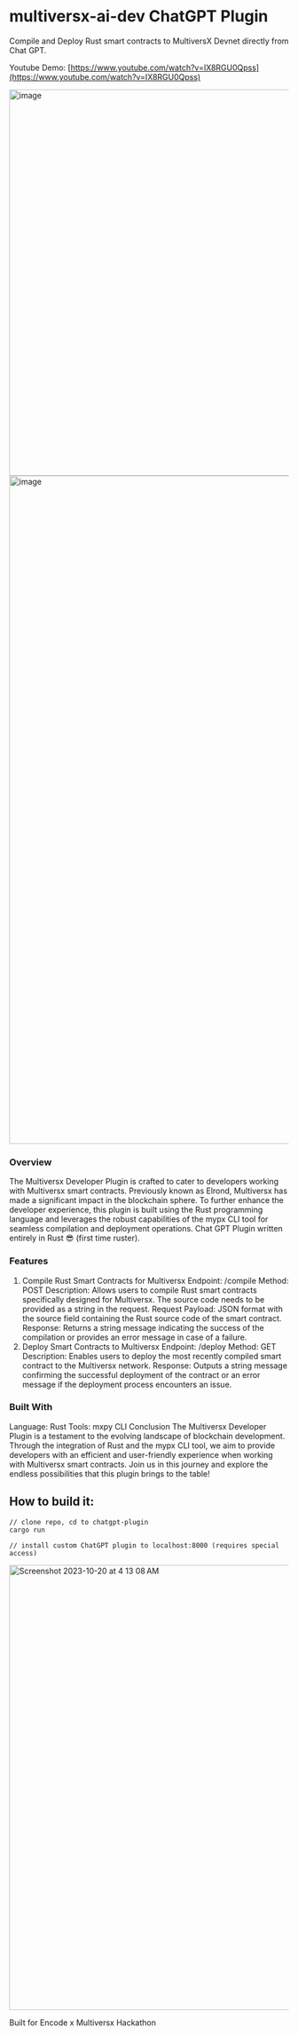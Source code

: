 # multiversx-ai-dev ChatGPT Plugin

Compile and Deploy Rust smart contracts to MultiversX Devnet directly from Chat GPT.

Youtube Demo: [https://www.youtube.com/watch?v=IX8RGU0Qpss](https://www.youtube.com/watch?v=IX8RGU0Qpss)

<img width="696" alt="image" src="https://github.com/Markeljan/multiversx-ai-dev/assets/12901349/80c617df-ef70-425f-87b5-49757b68ab1a">

<img width="1204" alt="image" src="https://github.com/Markeljan/multiversx-ai-dev/assets/12901349/39bd6012-ce82-41f0-b7b4-dc71dac272a2">

### Overview

The Multiversx Developer Plugin is crafted to cater to developers working with Multiversx smart contracts. Previously known as Elrond, Multiversx has made a significant impact in the blockchain sphere. To further enhance the developer experience, this plugin is built using the Rust programming language and leverages the robust capabilities of the mypx CLI tool for seamless compilation and deployment operations. Chat GPT Plugin written entirely in Rust 😎 (first time ruster).

### Features

1. Compile Rust Smart Contracts for Multiversx
Endpoint: /compile
Method: POST
Description: Allows users to compile Rust smart contracts specifically designed for Multiversx. The source code needs to be provided as a string in the request.
Request Payload: JSON format with the source field containing the Rust source code of the smart contract.
Response: Returns a string message indicating the success of the compilation or provides an error message in case of a failure.
2. Deploy Smart Contracts to Multiversx
Endpoint: /deploy
Method: GET
Description: Enables users to deploy the most recently compiled smart contract to the Multiversx network.
Response: Outputs a string message confirming the successful deployment of the contract or an error message if the deployment process encounters an issue.

### Built With
Language: Rust
Tools: mxpy CLI
Conclusion
The Multiversx Developer Plugin is a testament to the evolving landscape of blockchain development. Through the integration of Rust and the mypx CLI tool, we aim to provide developers with an efficient and user-friendly experience when working with Multiversx smart contracts. Join us in this journey and explore the endless possibilities that this plugin brings to the table!

## How to build it:
```
// clone repo, cd to chatgpt-plugin
cargo run

// install custom ChatGPT plugin to localhost:8000 (requires special access)

```
<img width="802" alt="Screenshot 2023-10-20 at 4 13 08 AM" src="https://github.com/Markeljan/multiversx-ai-dev/assets/12901349/2cfa88c7-05c4-4136-9c51-1f78ffee1e2d">

Built for Encode x Multiversx Hackathon


